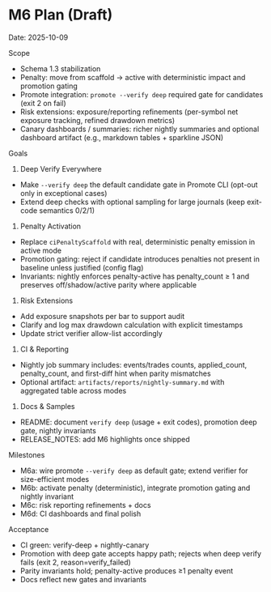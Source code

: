 # M6 Plan (Draft)

Date: 2025-10-09

Scope

- Schema 1.3 stabilization
- Penalty: move from scaffold → active with deterministic impact and promotion gating
- Promote integration: `promote --verify deep` required gate for candidates (exit 2 on fail)
- Risk extensions: exposure/reporting refinements (per-symbol net exposure tracking, refined drawdown metrics)
- Canary dashboards / summaries: richer nightly summaries and optional dashboard artifact (e.g., markdown tables + sparkline JSON)

Goals

1. Deep Verify Everywhere

- Make `--verify deep` the default candidate gate in Promote CLI (opt-out only in exceptional cases)
- Extend deep checks with optional sampling for large journals (keep exit-code semantics 0/2/1)

1. Penalty Activation

- Replace `ciPenaltyScaffold` with real, deterministic penalty emission in active mode
- Promotion gating: reject if candidate introduces penalties not present in baseline unless justified (config flag)
- Invariants: nightly enforces penalty-active has penalty_count ≥ 1 and preserves off/shadow/active parity where applicable

1. Risk Extensions

- Add exposure snapshots per bar to support audit
- Clarify and log max drawdown calculation with explicit timestamps
- Update strict verifier allow-list accordingly

1. CI & Reporting

- Nightly job summary includes: events/trades counts, applied_count, penalty_count, and first-diff hint when parity mismatches
- Optional artifact: `artifacts/reports/nightly-summary.md` with aggregated table across modes

1. Docs & Samples

- README: document `verify deep` (usage + exit codes), promotion deep gate, nightly invariants
- RELEASE_NOTES: add M6 highlights once shipped

Milestones

- M6a: wire promote `--verify deep` as default gate; extend verifier for size-efficient modes
- M6b: activate penalty (deterministic), integrate promotion gating and nightly invariant
- M6c: risk reporting refinements + docs
- M6d: CI dashboards and final polish

Acceptance

- CI green: verify-deep + nightly-canary
- Promotion with deep gate accepts happy path; rejects when deep verify fails (exit 2, reason=verify_failed)
- Parity invariants hold; penalty-active produces ≥1 penalty event
- Docs reflect new gates and invariants
